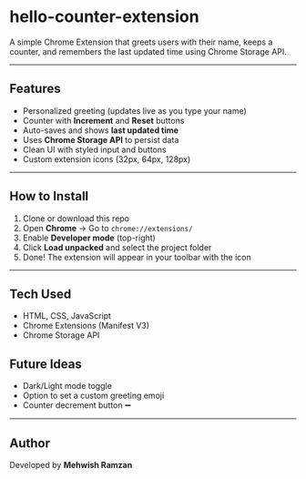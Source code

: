 # hello-counter-extension

A simple Chrome Extension that greets users with their name, keeps a counter, and remembers the last updated time using Chrome Storage API.

---

## Features
-  Personalized greeting (updates live as you type your name)  
-  Counter with **Increment** and **Reset** buttons  
-  Auto-saves and shows **last updated time**  
-  Uses **Chrome Storage API** to persist data  
-  Clean UI with styled input and buttons  
-  Custom extension icons (32px, 64px, 128px)  


---

## How to Install
1. Clone or download this repo  
2. Open **Chrome** → Go to `chrome://extensions/`  
3. Enable **Developer mode** (top-right)  
4. Click **Load unpacked** and select the project folder  
5. Done! The extension will appear in your toolbar with the icon  

---

## Tech Used
- HTML, CSS, JavaScript  
- Chrome Extensions (Manifest V3)  
- Chrome Storage API  


##  Future Ideas
- Dark/Light mode toggle  
- Option to set a custom greeting emoji 
- Counter decrement button ➖  

---

## Author
Developed by **Mehwish Ramzan** 

